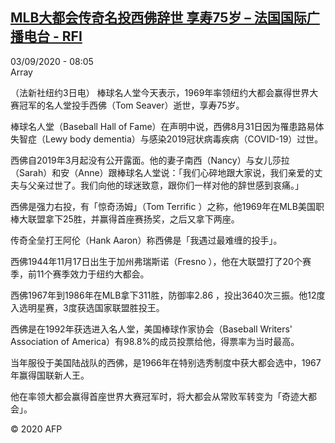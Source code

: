 <!--1599119661000-->
[MLB大都会传奇名投西佛辞世 享寿75岁 – 法国国际广播电台 - RFI](http://www.rfi.fr//cn/contenu/20200903-mlb%E5%A4%A7%E9%83%BD%E4%BC%9A%E4%BC%A0%E5%A5%87%E5%90%8D%E6%8A%95%E8%A5%BF%E4%BD%9B%E8%BE%9E%E4%B8%96-%E4%BA%AB%E5%AF%BF75%E5%B2%81)
------

<div>03/09/2020 - 08:05</div>Array<div class="t-content__body u-clearfix"><p>（法新社纽约3日电）    棒球名人堂今天表示，1969年率领纽约大都会赢得世界大赛冠军的名人堂投手西佛（Tom Seaver）逝世，享寿75岁。</p><p>    棒球名人堂（Baseball Hall of Fame）在声明中说，西佛8月31日因为罹患路易体失智症（Lewy body dementia）与感染2019冠状病毒疾病（COVID-19）过世。</p><p>    西佛自2019年3月起没有公开露面。他的妻子南西（Nancy）与女儿莎拉（Sarah）和安（Anne）跟棒球名人堂说：「我们心碎地跟大家说，我们亲爱的丈夫与父亲过世了。我们向他的球迷致意，跟你们一样对他的辞世感到哀痛。」</p><p>    西佛是强力右投，有「惊奇汤姆」（Tom Terrific ）之称，他1969年在MLB美国职棒大联盟拿下25胜，并赢得首座赛扬奖，之后又拿下两座。</p><p>    传奇全垒打王阿伦（Hank Aaron）称西佛是「我遇过最难缠的投手」。</p><p>    西佛1944年11月17日出生于加州弗瑞斯诺（Fresno ），他在大联盟打了20个赛季，前11个赛季效力于纽约大都会。</p><p>    西佛1967年到1986年在MLB拿下311胜，防御率2.86 ，投出3640次三振。他12度入选明星赛，3度获选国家联盟胜投王。</p><p>    西佛是在1992年获选进入名人堂，美国棒球作家协会（Baseball Writers' Association of America）有98.8%的成员投票给他，得票率为当时最高。</p><p>    当年服役于美国陆战队的西佛，是1966年在特别选秀制度中获大都会选中，1967年赢得国联新人王。</p><p>    他在率领大都会赢得首座世界大赛冠军时，将大都会从常败军转变为「奇迹大都会」。</p><p class="t-copyright">© 2020 AFP</p>        </div>
